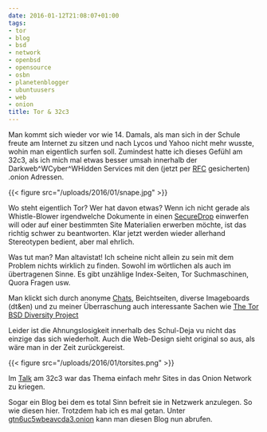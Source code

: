 ```yaml
---
date: 2016-01-12T21:08:07+01:00
tags:
- tor
- blog
- bsd
- network
- openbsd
- opensource
- osbn
- planetenblogger
- ubuntuusers
- web
- onion
title: Tor & 32c3
---
```


Man kommt sich wieder vor wie 14. Damals, als man sich in der Schule
freute am Internet zu sitzen und nach Lycos und Yahoo nicht mehr wusste,
wohin man eigentlich surfen soll. Zumindest hatte ich dieses Gefühl am
32c3, als ich mich mal etwas besser umsah innerhalb der
Darkweb^WCyber^WHidden Services mit den (jetzt per
[RFC](https://datatracker.ietf.org/doc/rfc7686/) gesicherten) .onion
Adressen.

{{< figure src="/uploads/2016/01/snape.jpg" >}}

Wo steht eigentlich Tor? Wer hat davon etwas? Wenn ich nicht gerade als
Whistle-Blower irgendwelche Dokumente in einen
[SecureDrop](https://securedrop.org) einwerfen will oder auf einer
bestimmten Site Materialien erwerben möchte, ist das richtig schwer zu
beantworten. Klar jetzt werden wieder allerhand Stereotypen bedient, aber
mal ehrlich.

Was tut man? Man altavistat! Ich scheine nicht allein zu sein mit dem
Problem nichts wirklich zu finden. Sowohl im wörtlichen als auch im
übertragenen Sinne. Es gibt unzählige Index-Seiten, Tor Suchmaschinen,
Quora Fragen usw.

Man klickt sich durch anonyme [Chats](http://tetatl6umgbmtv27.onion/),
Beichtseiten, diverse Imageboards (dt&en) und zu meiner Überraschung auch
interessante Sachen wie [The Tor BSD Diversity Project](http://bptfp7py2wclht26.onion/)

Leider ist die Ahnungslosigkeit innerhalb des Schul-Deja vu nicht das
einzige das sich wiederholt. Auch die Web-Design sieht original so aus, als
wäre man in der Zeit zurückgereist.

{{< figure src="/uploads/2016/01/torsites.png" >}}

Im
[Talk](https://media.ccc.de/v/32c3-7322-tor_onion_services_more_useful_than_you_think)
am 32c3 war das Thema einfach mehr Sites in das Onion Network zu kriegen.

Sogar ein Blog bei dem es total Sinn befreit sie in Netzwerk anzulegen. So
wie diesen hier. Trotzdem hab ich es mal getan. Unter
[gtn6uc5wbeavcda3.onion](http://gtn6uc5wbeavcda3.onion) kann man diesen
Blog nun abrufen.
